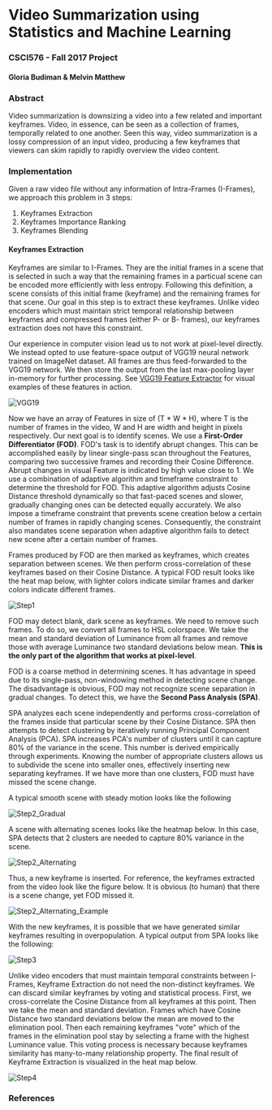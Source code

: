 # Video Summarization using Statistics and Machine Learning
### CSCI576 - Fall 2017 Project
#### Gloria Budiman & Melvin Matthew

### Abstract
Video summarization is downsizing a video into a few related and important keyframes. Video, in essence, can be seen as a collection of frames, temporally related to one another. Seen this way, video summarization is a lossy compression of an input video, producing a few keyframes that viewers can skim rapidly to rapidly overview the video content.

### Implementation
Given a raw video file without any information of Intra-Frames (I-Frames), we approach this problem in 3 steps:
1. Keyframes Extraction
2. Keyframes Importance Ranking
3. Keyframes Blending

#### Keyframes Extraction
Keyframes are similar to I-Frames. They are the initial frames in a scene that is selected in such a way that the remaining frames in a particual scene can be encoded more efficiently with less entropy. Following this definition, a scene consists of this initial frame (keyframe) and the remaining frames for that scene. Our goal in this step is to extract these keyframes. Unlike video encoders which must maintain strict temporal relationship between keyframes and compressed frames (either P- or B- frames), our keyframes extraction does not have this constraint.

Our experience in computer vision lead us to not work at pixel-level directly. We instead opted to use feature-space output of VGG19 neural network trained on ImageNet dataset. All frames are thus feed-forwarded to the VGG19 network. We then store the output from the last max-pooling layer in-memory for further processing. See [VGG19 Feature Extractor](https://github.com/coreylynch/vgg-19-feature-extractor) for visual examples of these features in action.

![VGG19](https://www.cs.toronto.edu/~frossard/post/vgg16/vgg16.png)

Now we have an array of Features in size of (T * W * H), where T is the number of frames in the video, W and H are width and height in pixels respectively. Our next goal is to identify scenes. We use a **First-Order Differentiator (FOD)**. FOD's task is to identify abrupt changes. This can be accomplished easily by linear single-pass scan throughout the Features, comparing two successive frames and recording their Cosine Difference. Abrupt changes in visual Feature is indicated by high value close to 1. We use a combination of adaptive algorithm and timeframe constraint to determine the threshold for FOD. This adaptive algorithm adjusts Cosine Distance threshold dynamically so that fast-paced scenes and slower, gradually changing ones can be detected equally accurately. We also impose a timeframe constraint that prevents scene creation below a certain number of frames in rapidly changing scenes. Consequently, the constraint also mandates scene separation when adaptive algorithm fails to detect new scene after a certain number of frames.

Frames produced by FOD are then marked as keyframes, which creates separation between scenes. We then perform cross-correlation of these keyframes based on their Cosine Distance. A typical FOD result looks like the heat map below, with lighter colors indicate similar frames and darker colors indicate different frames.

![Step1](https://github.com/gbudiman/effigy/blob/master/public/docs_step1.png)

FOD may detect blank, dark scene as keyframes. We need to remove such frames. To do so, we convert all frames to HSL colorspace. We take the mean and standard deviation of Luminance from all frames and remove those with average Luminance two standard deviations below mean. **This is the only part of the algorithm that works at pixel-level**.

FOD is a coarse method in determining scenes. It has advantage in speed due to its single-pass, non-windowing method in detecting scene change. The disadvantage is obvious, FOD may not recognize scene separation in gradual changes. To detect this, we have the **Second Pass Analysis (SPA)**.

SPA analyzes each scene independently and performs cross-correlation of the frames inside that particular scene by their Cosine Distance. SPA then attempts to detect clustering by iteratively running Principal Component Analysis (PCA). SPA increases PCA's number of clusters until it can capture 80% of the variance in the scene. This number is derived empirically through experiments. Knowing the number of appropriate clusters allows us to subdivide the scene into smaller ones, effectively inserting new separating keyframes. If we have more than one clusters, FOD must have missed the scene change.

A typical smooth scene with steady motion looks like the following

![Step2_Gradual](https://github.com/gbudiman/effigy/blob/master/public/docs_step2_gradual.png)

A scene with alternating scenes looks like the heatmap below. In this case, SPA detects that 2 clusters are needed to capture 80% variance in the scene.

![Step2_Alternating](https://github.com/gbudiman/effigy/blob/master/public/docs_step2_alternating.png)

Thus, a new keyframe is inserted. For reference, the keyframes extracted from the video look like the figure below. It is obvious (to human) that there is a scene change, yet FOD missed it.

![Step2_Alternating_Example](https://github.com/gbudiman/effigy/blob/master/public/docs_step2_alternating_example.png)

With the new keyframes, it is possible that we have generated similar keyframes resulting in overpopulation. A typical output from SPA looks like the following:

![Step3](https://github.com/gbudiman/effigy/blob/master/public/docs_step3.png) 

Unlike video encoders that must maintain temporal constraints between I-Frames, Keyframe Extraction do not need the non-distinct keyframes. We can discard similar keyframes by voting and statistical process. First, we cross-correlate the Cosine Distance from all keyframes at this point. Then we take the mean and standard deviation. Frames which have Cosine Distance two standard deviations below the mean are moved to the elimination pool. Then each remaining keyframes "vote" which of the frames in the elimination pool stay by selecting a frame with the highest Luminance value. This voting process is necessary because keyframes similarity has many-to-many relationship property. The final result of Keyframe Extraction is visualized in the heat map below.

![Step4](https://github.com/gbudiman/effigy/blob/master/public/docs_step4.png)
### References
